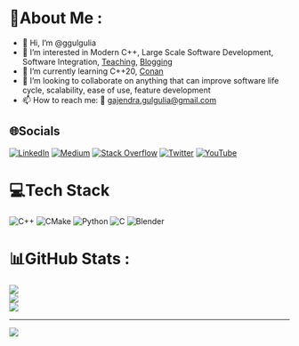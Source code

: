 # 💫About Me :
- 👋 Hi, I’m @ggulgulia
- 👀 I’m interested in Modern C++, Large Scale Software Development, Software Integration, [Teaching](https://mastering-modern-cpp-features.thinkific.com/courses/mastering-modern-cpp-features), [Blogging](https://medium.com/@ggulgulia)
- 🌱 I’m currently learning C++20, [Conan](https://conan.io/)
- 💞️ I’m looking to collaborate on anything that can improve software life cycle, scalability, ease of use, feature development
- 📫 How to reach me: 📧 gajendra.gulgulia@gmail.com 

## 🌐Socials
[![LinkedIn](https://img.shields.io/badge/LinkedIn-%230077B5.svg?logo=linkedin&logoColor=white)](https://www.linkedin.com/in/gajendra-gulgulia-4a98bb169/) [![Medium](https://img.shields.io/badge/Medium-12100E?logo=medium&logoColor=white)](https://medium.com/@ggulgulia) [![Stack Overflow](https://img.shields.io/badge/-Stackoverflow-FE7A16?logo=stack-overflow&logoColor=white)](https://stackoverflow.com/users/4726537) [![Twitter](https://img.shields.io/badge/Twitter-%231DA1F2.svg?logo=Twitter&logoColor=white)](https://twitter.com/g_gulgulia) [![YouTube](https://img.shields.io/badge/YouTube-%23FF0000.svg?logo=YouTube&logoColor=white)](https://www.youtube.com/channel/UCITUBa1OVUC2oc-w3u33leg) 

# 💻Tech Stack
![C++](https://img.shields.io/badge/c++-%2300599C.svg?style=for-the-badge&logo=c%2B%2B&logoColor=white) ![CMake](https://img.shields.io/badge/CMake-%23008FBA.svg?style=for-the-badge&logo=cmake&logoColor=white) ![Python](https://img.shields.io/badge/python-3670A0?style=for-the-badge&logo=python&logoColor=ffdd54) ![C](https://img.shields.io/badge/c-%2300599C.svg?style=for-the-badge&logo=c&logoColor=white) ![Blender](https://img.shields.io/badge/blender-%23F5792A.svg?style=for-the-badge&logo=blender&logoColor=white)
# 📊GitHub Stats :
![](https://github-readme-stats.vercel.app/api?username=ggulgulia&theme=default&hide_border=true&include_all_commits=true&count_private=true)<br/>
![](https://github-readme-streak-stats.herokuapp.com/?user=ggulgulia&theme=default&hide_border=true)<br/>
![](https://github-readme-stats.vercel.app/api/top-langs/?username=ggulgulia&theme=default&hide_border=true&include_all_commits=true&count_private=true&layout=compact)

---
[![](https://visitcount.itsvg.in/api?id=ggulgulia&icon=0&color=0)](https://visitcount.itsvg.in)


<!---
ggulgulia/ggulgulia is a ✨ special ✨ repository because its `README.md` (this file) appears on your GitHub profile.
You can click the Preview link to take a look at your changes. https://gprm.itsvg.in/
--->
